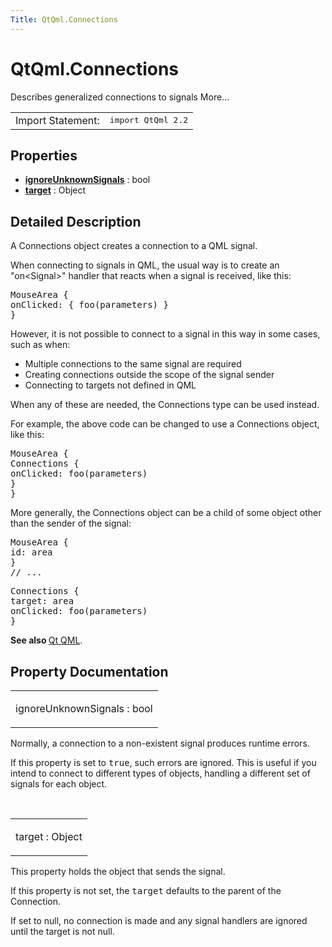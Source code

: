 ```yaml
---
Title: QtQml.Connections
---
```


# QtQml.Connections

<span class="subtitle"></span>
<!-- $$$Connections-brief -->
<p>Describes generalized connections to signals More...</p>
<!-- @@@Connections -->
<table class="alignedsummary">
<tr><td class="memItemLeft rightAlign topAlign"> Import Statement:</td><td class="memItemRight bottomAlign"> </b><tt>import QtQml 2.2</tt></td></tr></table><ul>
</ul>
<h2>Properties</h2>
<ul>
<li class="fn"><b><b><a href="#ignoreUnknownSignals-prop">ignoreUnknownSignals</a></b></b> : bool</li>
<li class="fn"><b><b><a href="#target-prop">target</a></b></b> : Object</li>
</ul>
<!-- $$$Connections-description -->
<h2>Detailed Description</h2>
<p>A Connections object creates a connection to a QML signal.</p>
<p>When connecting to signals in QML, the usual way is to create an &quot;on&lt;Signal&gt;&quot; handler that reacts when a signal is received, like this:</p>
<pre class="qml"><span class="type">MouseArea</span> {
<span class="name">onClicked</span>: { <span class="name">foo</span>(<span class="name">parameters</span>) }
}</pre>
<p>However, it is not possible to connect to a signal in this way in some cases, such as when:</p>
<ul>
<li>Multiple connections to the same signal are required</li>
<li>Creating connections outside the scope of the signal sender</li>
<li>Connecting to targets not defined in QML</li>
</ul>
<p>When any of these are needed, the Connections type can be used instead.</p>
<p>For example, the above code can be changed to use a Connections object, like this:</p>
<pre class="qml"><span class="type">MouseArea</span> {
<span class="type">Connections</span> {
<span class="name">onClicked</span>: <span class="name">foo</span>(<span class="name">parameters</span>)
}
}</pre>
<p>More generally, the Connections object can be a child of some object other than the sender of the signal:</p>
<pre class="qml"><span class="type">MouseArea</span> {
<span class="name">id</span>: <span class="name">area</span>
}
<span class="comment">// ...</span></pre>
<pre class="qml"><span class="type">Connections</span> {
<span class="name">target</span>: <span class="name">area</span>
<span class="name">onClicked</span>: <span class="name">foo</span>(<span class="name">parameters</span>)
}</pre>
<p><b>See also </b><a href="QtQml.qtqml-index.md">Qt QML</a>.</p>
<!-- @@@Connections -->
<h2>Property Documentation</h2>
<!-- $$$ignoreUnknownSignals -->
<table class="qmlname"><tr valign="top"><td class="tblQmlPropNode"><p><span class="name">ignoreUnknownSignals</span> : <span class="type">bool</span></p></td></tr></table><p>Normally, a connection to a non-existent signal produces runtime errors.</p>
<p>If this property is set to <tt>true</tt>, such errors are ignored. This is useful if you intend to connect to different types of objects, handling a different set of signals for each object.</p>
<!-- @@@ignoreUnknownSignals -->
<br/>
<!-- $$$target -->
<table class="qmlname"><tr valign="top"><td class="tblQmlPropNode"><p><span class="name">target</span> : <span class="type">Object</span></p></td></tr></table><p>This property holds the object that sends the signal.</p>
<p>If this property is not set, the <tt>target</tt> defaults to the parent of the Connection.</p>
<p>If set to null, no connection is made and any signal handlers are ignored until the target is not null.</p>
<!-- @@@target -->
<br/>

